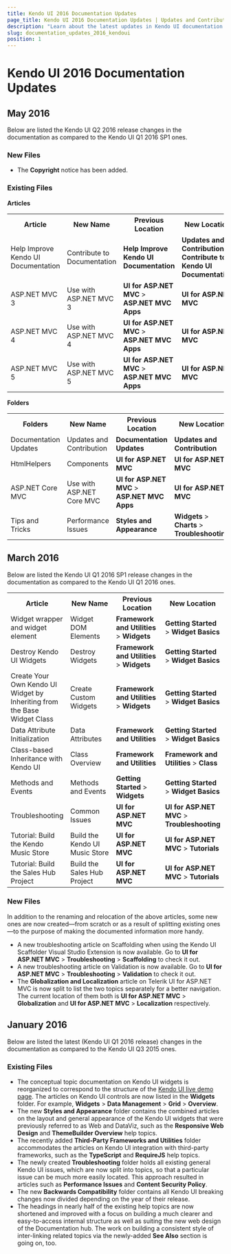 ```yaml
---
title: Kendo UI 2016 Documentation Updates
page_title: Kendo UI 2016 Documentation Updates | Updates and Contribution
description: "Learn about the latest updates in Kendo UI documentation released in 2016."
slug: documentation_updates_2016_kendoui
position: 1
---
```


# Kendo UI 2016 Documentation Updates

## May 2016

Below are listed the Kendo UI Q2 2016 release changes in the documentation as compared to the Kendo UI Q1 2016 SP1 ones.

### New Files

* The **Copyright** notice has been added.

### Existing Files

**Articles**

<table style="width:100%">
  <col width="25%">
  <col width="25%">
  <col width="25%">
  <col width="25%">
    <tr>
      <th>Article</th>
      <th>New Name</th>
      <th>Previous Location</th>
      <th>New Location</th>
    </tr>
    <tr>
      <td>Help Improve Kendo UI Documentation</td>
      <td>Contribute to Documentation</td>
      <td><strong>Help Improve Kendo UI Documentation</strong></td>
      <td><strong>Updates and Contribution</strong> > <strong>Contribute to Kendo UI Documentation</strong></td>
    </tr>
    <tr>
      <td>ASP.NET MVC 3</td>
      <td>Use with ASP.NET MVC 3</td>
      <td><strong>UI for ASP.NET MVC</strong> > <strong>ASP.NET MVC Apps</strong></td>
      <td><strong>UI for ASP.NET MVC</strong></td>
    </tr>
    <tr>
      <td>ASP.NET MVC 4</td>
      <td>Use with ASP.NET MVC 4</td>
      <td><strong>UI for ASP.NET MVC</strong> > <strong>ASP.NET MVC Apps</strong></td>
      <td><strong>UI for ASP.NET MVC</strong></td>
    </tr>
      <td>ASP.NET MVC 5</td>
      <td>Use with ASP.NET MVC 5</td>
      <td><strong>UI for ASP.NET MVC</strong> > <strong>ASP.NET MVC Apps</strong></td>
      <td><strong>UI for ASP.NET MVC</strong></td>
    </tr>
</table>

**Folders**

<table style="width:100%">
  <col width="25%">
  <col width="25%">
  <col width="25%">
  <col width="25%">
    <tr>
      <th>Folders</th>
      <th>New Name</th>
      <th>Previous Location</th>
      <th>New Location</th>
    </tr>
    <tr>
      <td>Documentation Updates</td>
      <td>Updates and Contribution</td>
      <td><strong>Documentation Updates</strong></td>
      <td><strong>Updates and Contribution</strong></td>
    </tr>
    <tr>
      <td>HtmlHelpers</td>
      <td>Components</td>
      <td><strong>UI for ASP.NET MVC</strong></td>
      <td><strong>UI for ASP.NET MVC</strong></td>
    </tr>
    <tr>
      <td>ASP.NET Core MVC</td>
      <td>Use with ASP.NET Core MVC</td>
      <td><strong>UI for ASP.NET MVC</strong> > <strong>ASP.NET MVC Apps</strong></td>
      <td><strong>UI for ASP.NET MVC</strong></td>
    </tr>
    <tr>
      <td>Tips and Tricks</td>
      <td>Performance Issues</td>
      <td><strong>Styles and Appearance</strong></td>
      <td><strong>Widgets</strong> > <strong>Charts</strong> > <strong>Troubleshooting</strong></td>
    </tr>
</table>

## March 2016

Below are listed the Kendo UI Q1 2016 SP1 release changes in the documentation as compared to the Kendo UI Q1 2016 ones.

<table style="width:100%">
  <col width="25%">
  <col width="25%">
  <col width="25%">
  <col width="25%">
    <tr>
      <th>Article</th>
      <th>New Name</th>
      <th>Previous Location</th>
      <th>New Location</th>
    </tr>
    <tr>
      <td>Widget wrapper and widget element</td>
      <td>Widget DOM Elements</td>
      <td><strong>Framework and Utilities</strong> > <strong>Widgets</strong></td>
      <td><strong>Getting Started</strong> > <strong>Widget Basics</strong></td>
    </tr>
    <tr>
      <td>Destroy Kendo UI Widgets</td>
      <td>Destroy Widgets</td>
      <td><strong>Framework and Utilities</strong> > <strong>Widgets</strong></td>
      <td><strong>Getting Started</strong> > <strong>Widget Basics</strong></td>
    </tr>
    <tr>
      <td>Create Your Own Kendo UI Widget by Inheriting from the Base Widget Class</td>
      <td>Create Custom Widgets</td>
      <td><strong>Framework and Utilities</strong> > <strong>Widgets</strong></td>
      <td><strong>Getting Started</strong> > <strong>Widget Basics</strong></td>
    </tr>
    <tr>
      <td>Data Attribute Initialization</td>
      <td>Data Attributes</td>
      <td><strong>Framework and Utilities</strong></td>
      <td><strong>Getting Started</strong> > <strong>Widget Basics</strong></td>
    </tr>
    <tr>
      <td>Class-based Inheritance with Kendo UI</td>
      <td>Class Overview</td>
      <td><strong>Framework and Utilities</strong></td>
      <td><strong>Framework and Utilities</strong> > <strong>Class</strong></td>
    </tr>
    <tr>
      <td>Methods and Events</td>
      <td>Methods and Events</td>
      <td><strong>Getting Started</strong> > <strong>Widgets</strong></td>
      <td><strong>Getting Started</strong> > <strong>Widget Basics</strong></td>
    </tr>
    <tr>
      <td>Troubleshooting</td>
      <td>Common Issues</td>
      <td><strong>UI for ASP.NET MVC</strong></td>
      <td><strong>UI for ASP.NET MVC</strong> > <strong>Troubleshooting</strong></td>
    </tr>
    <tr>
      <td>Tutorial: Build the Kendo Music Store</td>
      <td>Build the Kendo UI Music Store</td>
      <td><strong>UI for ASP.NET MVC</strong></td>
      <td><strong>UI for ASP.NET MVC</strong> > <strong>Tutorials</strong></td>
    </tr>
    <tr>
      <td>Tutorial: Build the Sales Hub Project</td>
      <td>Build the Sales Hub Project</td>
      <td><strong>UI for ASP.NET MVC</strong></td>
      <td><strong>UI for ASP.NET MVC</strong> > <strong>Tutorials</strong></td>
    </tr>
</table>

### New Files

In addition to the renaming and relocation of the above articles, some new ones are now created&mdash;from scratch or as a result of splitting existing ones&mdash;to the purpose of making the documented information more handy.

* A new troubleshooting article on Scaffolding when using the Kendo UI Scaffolder Visual Studio Extension is now available. Go to **UI for ASP.NET MVC** > **Troubleshooting** > **Scaffolding** to check it out.
* A new troubleshooting article on Validation is now available. Go to **UI for ASP.NET MVC** > **Troubleshooting** > **Validation** to check it out.
* The **Globalization and Localization** article on Telerik UI for ASP.NET MVC is now split to list the two topics separately for a better navigation. The current location of them both is **UI for ASP.NET MVC** > **Globalization** and **UI for ASP.NET MVC** > **Localization** respectively.

## January 2016

Below are listed the latest (Kendo UI Q1 2016 release) changes in the documentation as compared to the Kendo UI Q3 2015 ones.

### Existing Files

* The conceptual topic documentation on Kendo UI widgets is reorganized to correspond to the structure of the [Kendo UI live demo page](http://demos.telerik.com/kendo-ui/). The articles on Kendo UI controls are now listed in the **Widgets** folder. For example, **Widgets** > **Data Management** > **Grid** > **Overview**.
* The new **Styles and Appearance** folder contains the combined articles on the layout and general appearance of the Kendo UI widgets that were previously referred to as Web and DataViz, such as the **Responsive Web Design** and **ThemeBuilder Overview** help topics.
* The recently added **Third-Party Frameworks and Utilities** folder accommodates the articles on Kendo UI integration with third-party frameworks, such as the **TypeScript** and **RequireJS** help topics.
* The newly created **Troubleshooting** folder holds all existing general Kendo UI issues, which are now split into topics, so that a particular issue can be much more easily located. This approach resulted in articles such as **Performance Issues** and **Content Security Policy**.
* The new **Backwards Compatibility** folder contains all Kendo UI breaking changes now divided depending on the year of their release.
* The headings in nearly half of the existing help topics are now shortened and improved with a focus on building a much clearer and easy-to-access internal structure as well as suiting the new web design of the Documentation hub. The work on building a consistent style of inter-linking related topics via the newly-added **See Also** section is going on, too.
